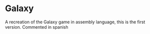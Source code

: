# Galaxy
A recreation of the Galaxy game in assembly language, this is the first version.
Commented in spanish
